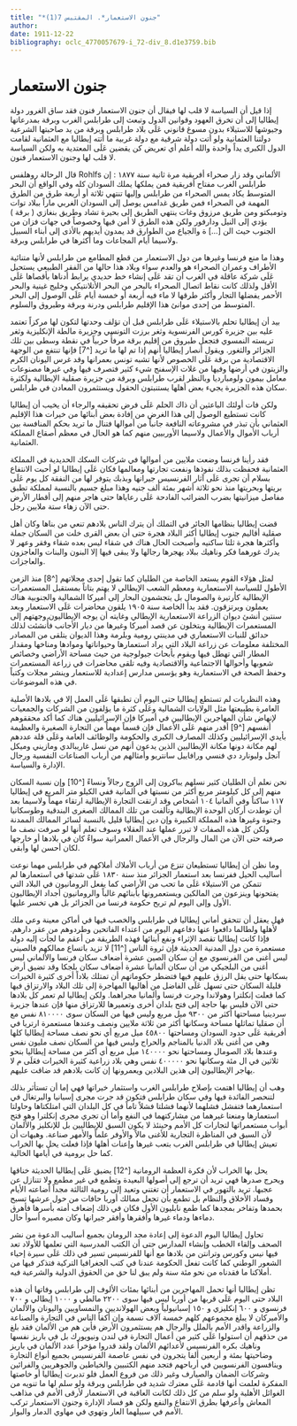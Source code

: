 ```yaml
---
title: "*جنون الاستعمار*. المقتبس 7(1)"
author: 
date: 1911-12-22
bibliography: oclc_4770057679-i_72-div_8.d1e3759.bib
---
```




#  جنون الاستعمار 


 إذا قيل أن السياسة لا قلب لها فيقال أن جنون الاستعمار فنون فقد ساق الغرور دولة إيطاليا إلى أن تخرق العهود وقوانين الدول وتبعث إلى طرابلس الغرب وبرقة بمدرعاتها وجيوشها للاستيلاء بدون مسوغ قانوني عَلَى بلاد طرابلس وبرقة من يد صاحبتها الشرعية دولتنا العثمانية ولو أتت دولة شرقية مع دولة غربية ما أتته إيطاليا مع العثمانية لقامت الدول الكبرى يداً واحدة والله أعلم أي تعريض كن يقضين عَلَى المعتدية به ولكن السياسة لا قلب لها وجنون الاستعمار فنون. 

 قال الرحالة  روهلفس  Rohlfs  الألماني وقد زار صحراء أفريقية مرة ثانية سنة  ١٨٧٧  : إن طرابلس الغرب مفتاح أفريقية فمن يملكها يملك السودان كله وفي الواقع أن البحر المتوسط يكاد يمس الصحراء من طرابلس وإليها تنتهي  ثلاثة  أو  أربعة  طرق من الطرق المهمة في الصحراء فمن طريق غدامس يوصل إلى السودان الغربي ماراً ببلاد توات وتومبكتو ومن طريق مرزوق وغات ينتهي الطريق إلى بحيرة تشاد وطريق بنغازي ( برقة ) يؤدي إلى النيل ودارفور ولكن هذه الطرق لا أمن فيها وخصوصاً في   جهات فزان من الجنوب حيث الن  [...]  ة والجياع من الطوارق قد يمدون أيديهم بالأذى   إلى أبناء السبيل ولاسيما أيام المجاعات وما أكثرها في طرابلس وبرقة. 

 وهذا ما منع فرنسا وغيرها من دول الاستعمار من قطع المطامع من طرابلس لأنها متنائية الأطراف وعمران الصحراء هو والعدم سواء وبلاد هذا حالها من الفقر الطبيعي يستحيل عَلَى شركة عاقلة في الغرب أن تقد عَلَى إنشاء خط حديدي يرابط أدناها   بأقصاها عَلَى الأقل ولذلك كانت نقاط اتصال الصحراء بالبحر من البحر الأتلانتيكي وخليج غينية والبحر الأحمر يفضلها التجار وأكثر طرقها لا ماء فيه  أربعة  أو  خمسة  أيام عَلَى الوصول إلى البحر المتوسط من  إحدى  موانئ هذا الإقليم طرابلس ودرنة وبرقة وطبروق والسلوم. 

 بيد أن إيطاليا تحلم بالاستيلاء عَلَى طرابلس قبل أن تؤلف وحدتها لتكون لها مركزاً تعتمد عليه بين جزيرة كورس الفرنسوية وثغر برزت التونسي وجزيرة مالطة الإنكليزية وثغر تريسته النمسوي فتجعل طبروق من إقليم برقة مرفأً حربياً في نقطة وسطى بين تلك الجزائر والثغور. ويقول أنصار إيطاليا أنهم إذا تم لها ما تريد [^7] فإنها تنتفع من الوجهة الاقتصادية من برقة عَلَى الخصوص لأنها تشبه تونس بعمرانها وقد غرس اليونان الكرم   والزيتون في أرضها وفيها من غلات الإسفنج شيء كثير فتصرف فيها وفي غيرها مصنوعات معامل بيمون ولومبارديا وبالنظر لقرب طرابلس وبرقة من جزيرة صقلية الإيطالية ولكثرة سكان هذه الجزيرة يجيء بعض أهلها يستنبتون الحقول ويستثمرون المعادن في طرابلس. 

 ولكن فات أولئك الباعثين أن ذاك الحلم عَلَى فرض تحقيقه والرجاء أن يخيب أن إيطاليا كانت تستطيع الوصول إلى هذا الغرض من إفادة بعض أبنائها من خيرات هذا الإقليم العثماني بأن تبذر في مشروعاته النافعة جانباً من أموالها فتنال ما تريد بحكم المنافسة بين أرباب الأموال والأعمال ولاسيما الأوربيين منهم كما هو الحال في معظم أصقاع المملكة العثمانية. 

 فقد رأينا فرنسا وضعت ملايين من أموالها في شركات السكك الحديدية في المملكة العثمانية فحفظت بذلك نفوذها ونفعت تجارتها ومعالمها فكان عَلَى إيطاليا لو أحبت الانتفاع بسلام أن تجرى عَلَى آثار الفرنسيس جيرانها وبذبك يتوفر لها من النفقة كل يوم عَلَى بريتها وبحريتها منذ نحو  ثلاثة  أشهر بمئة  ألف  جنيه وهذا مبلغ جسيم بالنسبة لمملكة تطبق مفاصل ميزانيتها بضرب الضرائب الفادحة عَلَى رعاياها حتى هاجر منهم إلى أقطار الأرض حتى الآن زهاء  ستة  ملايين رجل. 

 قضت إيطاليا بنظامها الجائر في التملك أن يترك الناس بلادهم تنعي من بناها وكان   أهل صقلية أقاليم جنوب إيطاليا أكثر البلاد هجرة حتى أن بعض القرى خلت من السكان جملة وأكثرها هجرة ثلثا ساكنيه وأصبحت الحال هناك في شقاء ليس بعده شقاء وفقر وعهر لا يدرك غورهما فكر وناهيك ببلاد يهجرها رجالها ولا يبقى فيها إلا البنون والبنات والعاجزون والعاجزات. 

 لمثل هؤلاء القوم يستعد الخاصة من الطليان كما تقول  إحدى  مجلاتهم [^8] منذ   الزمن الأطول للسياسة الاستعمارية ومعظم الشعب الإيطالي لا يهتم بتاتاً بمستقبل المستعمرات الإيطالية كأرتيرة والصومال بل يتجشمون البحار إلى أميركا الشمالية والجنوبية هناك يعملون ويرتزقون. فقد بدأ الخاصة سنة  ١٩٠٥  يلقون محاضرات عَلَى الاستعمار وبعد سنتين أنشئ ديوان الزراعة الاستعمارية الإيطالي وغايته أن يوجه الإيطاليون وجهتهم إلى   المستعمرات الإيطالية ويتخلون عن قصد أميركا وغيرها من ديار الأجانب فأُنشئت لذلك حدائق للنبات الاستعماري في مدينتي رومية وبلرمة وهذا الديوان يتلقى من المصادر المختلفة معلومات عن زراعة البلاد التي يراد استعمارها وحيواناتها وموادها ومناخها ومقدار المطار التي تهطل فيها ويقوم بأبحاث جيولوجية من حيث مساحة الأراضي وخصائص شعوبها وأحوالها الاجتماعية والاقتصادية وفيه تلقى محاضرات في زراعة المستعمرات وحفظ الصحة في الاستعمارية وهو يؤسس مدارس إعدادية للاستعمار وينشر مجلات وكتباً في هذه الموضوعات. 

 وهذه النظريات لم تستطع إيطاليا حتى اليوم أن تطبقها عَلَى العمل إلا في بلادها الأصلية العامرة بطبيعتها مثل الولايات الشمالية وعَلَى كثرة ما يؤلفون من الشركات والجمعيات لإنهاض شأن المهاجرين الإيطاليين في أميركا فإن الإسرائيليين هناك كما أكد محققوهم أنفسهم [^9] أقدر منهم عَلَى الأعمال فإن قسماً مهماً من التجارة الصغيرة والعظيمة بأيدي الإسرائيليين وكذلك المصارف الكبرى والحكومة والوظائف العامة وعَلَى قلة عددهم لهم مكانة دونها مكانة الإيطاليين الذين يدعون أنهم من نسل غاريبالدي ومازيني وميكل آنجل وليونارد دي فنسي ورافاييل سانتريو وأمثالهم من أرباب الصناعات النفسية ورجال الإدارة والسياسة. 

 نحن نعلم أن الطليان كثير نسلهم يباكرون إلى الزوج رجالاً ونساءً [^10] وإن نسبة السكان   منهم إلى كل كيلومتر مربع أكثر من نسبتها في ألمانية ففي الكيلو متر المربع في إيطاليا  ١١٧  ساكناً وفي ألمانيا  ١٠٤  أشخاص وقد ارتقت التجارة الإيطالية ارتقاء مهماً ولاسيما بعد أن توطدت أركان الوحدة الإيطالية وتألفت من تلك الممالك الصغرى البندقية وطوسكانيا وجنوة وغيرها هذه المملكة الكبيرة وإن دين إيطاليا قليل بالنسبة لسائر الممالك الممدنة ولكن كل هذه الصفات لا تبرر عملها عند العقلاء وسوف تعلم أنها لو صرفت نصف ما صرفته حتى الآن من المال والرجال في الأعمال العمرانية سواءٌ كان في بلادها أو خارجها لكان أحسن لها وأبقى. 

 وما نظن أن إيطاليا تستطيعان تنزع من أرباب الأملاك أملاكهم في طرابلس مهما نوعت أساليب الحيل ففرنسا بعد استعمار الجزائر منذ سنة  ١٨٣٠  عَلَى شدتها في استعمارها لم   تتمكن من الاستيلاء عَلَى ما تحب من الأراضي كما يفعل الرومانيون في البلاد التي يفتحونها وينزعون من المالكين ويستعمرونها بأبنائهم غالباً والرومانيون أجداد الإيطاليون الأول وإلى اليوم لم تربح حكومة فرنسا من الجزائر بل هي تخسر عليها. 

 فهل يعقل أن تتحقق أماني إيطاليا في طرابلس والخصب فيها في أماكن معينة وعي ملك لأهلها ولطالما دافعوا عنها دفاعهم اليوم من اعتداء الفاتحين وطردوهم من عقر دارهم. فإذا كانت إيطاليا تقصد الإثراء ونفع أبنائها فهذه الطريقة من أعقم ما لجأت إليه دولة مستعمرة من دول المدنية الحديثة فإن ثروة الناس [^11] لا تزيد باتساع ممالكهم فالصيني ليس أغنى من الفرنسوي مع أن سكان الصين  عشرة  أضعاف سكان فرنسا والألماني ليس أغنى من البلجيكي من أن سكان ألمانيا  عشرة  أضعاف سكان بلجكا وقد تضيق أرض بسكانها حتى يقل الرزق عليهم فيها فتضطر حكوماتهم أن تمتلك بلاداً أخرى كثيرة الخيرات قليلة السكان حتى تسهل عَلَى الفاضل من أهاليها المهاجرة إلى تلك البلاد والارتزاق فيها كما فعلت إنكلترا وهولاندا وجرت فرنسا وألمانيا مجراهما. ولكن إيطاليا لم تعمر كل بلادها حتى الآن فليس بها حاجة إلى فتح بلدان أخرى وتعميرها للارتزاق منها فإن عندها جزيرة سردينيا مساحتها أكثر من  ٩٣٠٠  ميل مربع وليس فيها من السكان سوى  ٨١٠٠٠٠  نفس مع أن صقليا تماثلها مساحة وسكانها أكثر من  ثلاثة  ملايين ونصف وعندها مستعمرة ارتريا في أفريقية عَلَى حدود السودان ومساحتها  ٤٥٨٠٠  ميل مربع أي نحو نصف مساحة إيطاليا كلها وهي من أغنى بلاد   الدنيا بالمناجم والحراج وليس فيها من السكان نصف مليون نفس وعندها بلاد الصومال ومساحتها نحو  ١٤٠٠٠٠  ميل مربع أي أكثر من مساحة إيطاليا بنحو  ثلاثين  في ال  مئة  وسكانها نحو  ٤٠٠٠٠٠  نفس وهي بلاد زراعية كثيرة الخيرات فعَلَى م لا يهاجر الإيطاليون إلى هذين البلادين ويعمرونها إن كانت بلادهم قد ضاقت عليهم. 

 وهب أن إيطاليا اهتمت بإصلاح طرابلس الغرب واستثمار خيراتها فهي إما أن تستأثر بذلك لتنحصر الفائدة فيها وفي سكان طرابلس فتكون قد جرت مجرى إسبانيا والبرتغال في استعمارهما فتفشل فشلهما لأنهما فشلتا فشلاً تاماً في كل البلدان التي امتلكتاها وحاولتا استعمارها ومنعتا غيرهما من مشاركتهما في النفع وأما أن تجري مجرى إنكلترا وهو فتح   أبواب مستعمراتها لتجارات كل الأمم وحينئذ لا يكون السبق للإيطاليين بل للإنكليز والألمان لأن السبق في المناظرة التجارية للأغنى مالاً والأوفر علماً والأمهر صناعة. وهيهات أن تعيش إيطاليا في طرابلس الغرب بتعب غيرها وإعنات أهلها فإذا فعلت يحل بها الخراب كما حل برومية في أيامها الخالية. 

 يحل بها الخراب لأن فكرة العظمة الرومانية [^12] يضيق عَلَى إيطاليا الحديثة خناقها ويحرج صدرها فهي تريد أن ترجع إلى أصولها البعيدة وتطمع في غير مطمع ولا تتنازل عن عجبها. تريد بالتهور في الاستعمار أن تغتني وتعيد إلى رومية الثالثة مجداً أضاعته الأيام وفساد الأخلاق والنظام بل تطمع بأن تجعل ممالك أوربا حافات من حول عرشها تسبح بحمدها وتفاخر بمجدها كما طمع نابليون الأول فكان في ذلك إضعاف أمته بأسرها فأهرق دماءها ودماء غيرها وأفقرها وأفقر جيرانها وكان مصيره أسوأ حال. 

 تحاول إيطاليا اليوم الدعوة إلى إعادة مجد الرومان بجميع أساليب الدعوة من نشر الصحف وإلقاء الخطب وإنشاء المدارس حتى أن الكتب المدرسية التي تعلمها للأولاد تعد فيها نيس وكورس وترانتن من بلادها مع أنها للفرنسيس تسير في ذلك عَلَى سيرة إحياء الشعور الوطني كما كانت تفعل الحكومة عندنا في كتب الجغرافيا التركية فتذكر فيها من أملاكنا ما فقدناه من نحو  مئة  سنة ولم يبق لنا حق من الحقوق الدولية والشرعية فيه. 

 تظن إيطاليا أنها تحمل المهاجرين من أبنائها بمئات الألوف إلى طرابلس وفاتها أن هذه البلاد حتى اليوم عَلَى قربها من أوربا ليس فيها سوى  ٢٢٠٠  مالطي و  ١٠٠٠   إيطالي و  ٧٠٠  فرنسوي و  ٦٠٠  إنكليزي و  ١٥٠  إسبانيولياً وبعض الهولانديين والنمساويين واليونان والألمان والأميركان لا يبلغ مجموعهم كلهم  خمسة آلاف  نسمة وإن أكفأ الناس في التجارة والصناعة والزراعة واقدر الأمم بالملل والرجال هم يستثمرون الأرض فأين هم من الألمان فقد بلغ من حذقهم أن استولوا عَلَى كثير من أعمال التجارة في لندن ونيويورك بل في باريز نفسها وناهيك بكره الفرنسيس لأعدائهم الألمان ولقد قدروا مؤخراً عدد الألمان في باريز وضاحيتها بمئة و  أربعين  ألفا يتجرون في نفس عاصمة الفرنسيس بجميع أنواع التجارة وينافسون الفرنسويين في أرباحهم فتجد منهم الكتبيين والخياطين والجوهريين والفرائين وشركات الضمان والصيارف وغير ذلك من فروع العمل فلو تدبرت إيطاليا أو   خاصتها المفكرة لعلمت أنها قادمة عَلَى معترك شديد في طرابلس وبرقة ولو سلم لها ما تنويه من الغوائل الأهلية ولو سلم من كل ذلك لكانت العاقبة في الاستعمار لأرقى الأمم في مذاهب المعاش وأعرفها بطرق الانتفاع والنفع ولكن هو فساد الإدارة وجنون الاستعمار تركب الأمم في سبيلهما العار وتهوي في مهاوي الدمار والبوار. 
